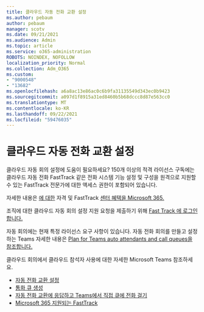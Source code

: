 ```yaml
---
title: 클라우드 자동 전화 교환 설정
ms.author: pebaum
author: pebaum
manager: scotv
ms.date: 09/21/2021
ms.audience: Admin
ms.topic: article
ms.service: o365-administration
ROBOTS: NOINDEX, NOFOLLOW
localization_priority: Normal
ms.collection: Adm_O365
ms.custom:
- "9000548"
- "13682"
ms.openlocfilehash: a6a8ac13e86ac0c6b9fa31135549d343ec0b9423
ms.sourcegitcommit: a097d1f8915a31ed8460b5b68dccc8d87e563cc0
ms.translationtype: MT
ms.contentlocale: ko-KR
ms.lasthandoff: 09/22/2021
ms.locfileid: "59476035"
---
```

# <a name="set-up-a-cloud-auto-attendant"></a>클라우드 자동 전화 교환 설정

클라우드 자동 회의 설정에 도움이 필요하세요? 150개 이상의 적격 라이선스 구독에는 클라우드 자동 전화 FastTrack 같은 전화 시스템 기능 설정 및 구성을 원격으로 지원할 수 있는 FastTrack 전문가에 대한 액세스 권한이 포함되어 있습니다.

자세한 내용은 [에 대한](https://docs.microsoft.com/fasttrack/eligibility) 자격 및 FastTrack [센터 혜택을 Microsoft 365.](https://docs.microsoft.com/fasttrack/introduction#what-is-fasttrack-for-microsoft-365)

조직에 대한 클라우드 자동 회의 설정 지원 요청을 제출하기 위해 [Fast Track 에 로그인합니다.](https://www.microsoft.com/fasttrack?rtc=1)

자동 회의에는 현재 특정 라이선스 요구 사항이 있습니다. 자동 전화 회의를 만들고 설정하는 Teams 자세한 내용은 [Plan for Teams auto attendants and call queues을 참조합니다.](https://docs.microsoft.com/microsoftteams/what-are-phone-system-auto-attendants)

클라우드 회의에서 클라우드 참석자 사용에 대한 자세한 Microsoft Teams 참조하세요.

- [자동 전화 교환 설정](https://docs.microsoft.com/microsoftteams/create-a-phone-system-auto-attendant)
- [통화 큐 생성](https://docs.microsoft.com/microsoftteams/create-a-phone-system-call-queue)
- [자동 전화 교환에 응답하고 Teams에서 직접 큐에 전화 걸기](https://docs.microsoft.com/microsoftteams/answer-auto-attendant-and-call-queue-calls)
- [Microsoft 365 지원되는 FastTrack](https://docs.microsoft.com/fasttrack/products-and-capabilities#office-365)

